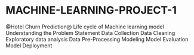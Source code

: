 # MACHINE-LEARNING-PROJECT-1
@Hotel Churn Prediction@ Life cycle of Machine learning model  Understanding the Problem Statement Data Collection Data Cleaning Exploratory data analysis Data Pre-Processing Modeling Model Evaluation Model Deployment
